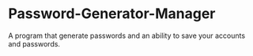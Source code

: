 # Password-Generator-Manager
A program that generate passwords and an ability to save your accounts and passwords.
